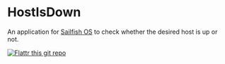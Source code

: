 # HostIsDown

An application for [Sailfish OS](https://sailfishos.org) to check whether the desired host is up or not.

[![Flattr this git repo](http://api.flattr.com/button/flattr-badge-large.png)](https://flattr.com/submit/auto?user_id=ilpianista&url=https://gitlab.com/ilpianista/harbour-HostIsDown&title=harbour-HostIsDown&language=&tags=jolla&category=software)
